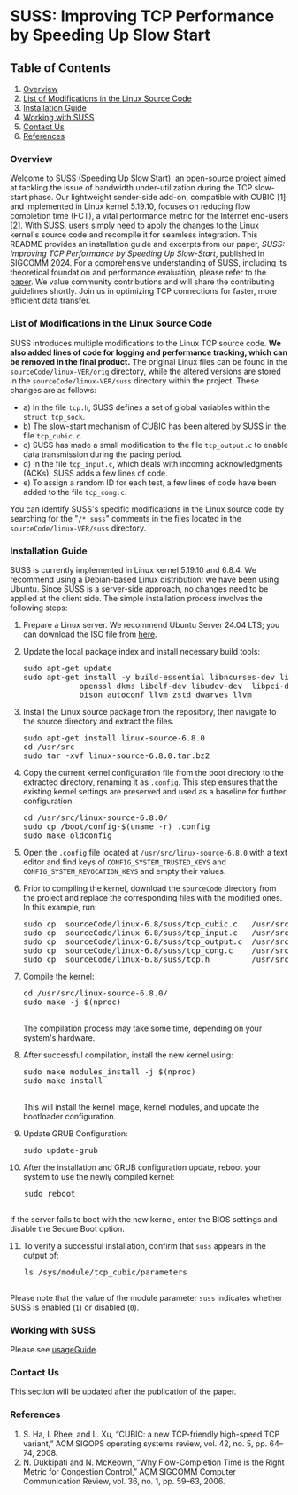 # SUSS: Improving TCP Performance by Speeding Up Slow Start


## Table of Contents
1. [Overview](#overview)
2. [List of Modifications in the Linux Source Code](#list-of-modifications-in-the-linux-source-code)
3. [Installation Guide](#installation-guide)
4. [Working with SUSS](#working-with-suss)
5. [Contact Us](#contact-us)
6. [References](#references)

### Overview
Welcome to SUSS (Speeding Up Slow Start), an open-source project aimed at tackling the issue of bandwidth under-utilization during the TCP slow-start phase. Our lightweight sender-side add-on, compatible with CUBIC [1] and implemented in Linux kernel 5.19.10, focuses on reducing flow completion time (FCT), a vital performance metric for the Internet end-users [2].
With SUSS, users simply need to apply the changes to the Linux kernel's source code and recompile it for seamless integration. This README provides an installation guide and excerpts from our paper, _SUSS: Improving TCP Performance by Speeding Up Slow-Start_, published in SIGCOMM 2024. For a comprehensive understanding of SUSS, including its theoretical foundation and performance evaluation, please refer to the [paper](./SUSS_SIGCOMM2024.pdf).
We value community contributions and will share the contributing guidelines shortly. Join us in optimizing TCP connections for faster, more efficient data transfer.


### List of Modifications in the Linux Source Code
SUSS introduces multiple modifications to the Linux TCP source code. <b>We also added lines of code for logging and performance tracking, which can be removed in the final product.</b> The original Linux files can be found in the `sourceCode/linux-VER/orig` directory, while the altered versions are stored in the `sourceCode/linux-VER/suss` directory within the project.
These changes are as follows:

- a) In the file `tcp.h`, SUSS defines a set of global variables within the `struct tcp_sock`.
- b) The slow-start mechanism of CUBIC has been altered by SUSS in the file `tcp_cubic.c`.
- c) SUSS has made a small modification to the file `tcp_output.c` to enable data transmission during the pacing period.
- d) In the file `tcp_input.c`, which deals with incoming acknowledgments (ACKs), SUSS adds a few lines of code.
- e) To assign a random ID for each test, a few lines of code have been added to the file `tcp_cong.c`.

You can identify SUSS's specific modifications in the Linux source code by searching for the "`/* suss`" comments in the files located in the `sourceCode/linux-VER/suss` directory.


### Installation Guide
SUSS is currently implemented in Linux kernel 5.19.10 and 6.8.4. We recommend using a Debian-based Linux distribution: we have been using Ubuntu. Since SUSS is a server-side approach, no changes need to be applied at the client side.
The simple installation process involves the following steps:
1. Prepare a Linux server. We recommend Ubuntu Server 24.04 LTS; you can download the ISO file from [here](https://ubuntu.com/download/server/thank-you?version=24.04&architecture=amd64&lts=true).

2. Update the local package index and install necessary build tools:
   <pre>
   sudo apt-get update
   sudo apt-get install -y build-essential libncurses-dev libssl-dev make gcc gawk flex  \
			   openssl dkms libelf-dev libudev-dev  libpci-dev libiberty-dev \
			   bison autoconf llvm zstd dwarves llvm
   </pre>

3. Install the Linux source package from the repository, then navigate to the source directory and extract the files.
   <pre>
   sudo apt-get install linux-source-6.8.0
   cd /usr/src
   sudo tar -xvf linux-source-6.8.0.tar.bz2
   </pre>

4. Copy the current kernel configuration file from the boot directory to the extracted directory, renaming it as `.config`. This step ensures that the existing kernel settings are preserved and used as a baseline for further configuration. 
   <pre>
   cd /usr/src/linux-source-6.8.0/
   sudo cp /boot/config-$(uname -r) .config
   sudo make oldconfig
   </pre>

5. Open the `.config` file located at `/usr/src/linux-source-6.8.0` with a text editor and find keys of `CONFIG_SYSTEM_TRUSTED_KEYS` and `CONFIG_SYSTEM_REVOCATION_KEYS` and empty their values.


6. Prior to compiling the kernel, download the `sourceCode` directory from the project and replace the corresponding files with the modified ones. In this example, run:
   <pre>
   sudo cp  sourceCode/linux-6.8/suss/tcp_cubic.c   /usr/src/linux-source-6.8.0/net/ipv4/tcp_cubic.c
   sudo cp  sourceCode/linux-6.8/suss/tcp_input.c   /usr/src/linux-source-6.8.0/net/ipv4/tcp_input.c
   sudo cp  sourceCode/linux-6.8/suss/tcp_output.c  /usr/src/linux-source-6.8.0/net/ipv4/tcp_output.c
   sudo cp  sourceCode/linux-6.8/suss/tcp_cong.c    /usr/src/linux-source-6.8.0/net/ipv4/tcp_cong.c
   sudo cp  sourceCode/linux-6.8/suss/tcp.h         /usr/src/linux-source-6.8.0/include/linux/tcp.h
   </pre>
      
7. Compile the kernel:
   <pre>
   cd /usr/src/linux-source-6.8.0/
   sudo make -j $(nproc)
   </pre>
   <br>The compilation process may take some time, depending on your system's hardware.

8. After successful compilation, install the new kernel using:
   <pre>
   sudo make modules_install -j $(nproc)
   sudo make install
   </pre>
   <br>This will install the kernel image, kernel modules, and update the bootloader configuration.

9. Update GRUB Configuration:
   <pre>
   sudo update-grub
   </pre>

10. After the installation and GRUB configuration update, reboot your system to use the newly compiled kernel:
   <pre>
   sudo reboot
   </pre>
If the server fails to boot with the new kernel, enter the BIOS settings and disable the Secure Boot option.

11. To verify a successful installation, confirm that `suss` appears in the output of:
   <pre>
   ls /sys/module/tcp_cubic/parameters
   </pre>
Please note that the value of the module parameter `suss` indicates whether SUSS is enabled (`1`) or disabled (`0`).

### Working with SUSS
Please see [usageGuide](./usageGuide).

### Contact Us
This section will be updated after the publication of the paper.

### References
1. S. Ha, I. Rhee, and L. Xu, “CUBIC: a new TCP-friendly high-speed TCP variant,” ACM SIGOPS operating systems review, vol. 42, no. 5, pp. 64–74, 2008.
2. N. Dukkipati and N. McKeown, “Why Flow-Completion Time is the Right Metric for Congestion Control,” ACM SIGCOMM Computer Communication Review, vol. 36, no. 1, pp. 59–63, 2006.
